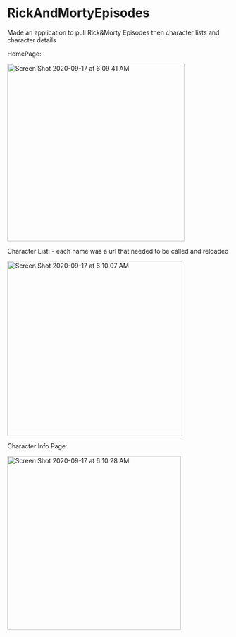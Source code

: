# RickAndMortyEpisodes
Made an application to pull Rick&amp;Morty Episodes then character lists and character details

HomePage:

<img width="402" alt="Screen Shot 2020-09-17 at 6 09 41 AM" src="https://user-images.githubusercontent.com/59027828/93462729-60c7ed80-f8ac-11ea-9f00-62742cbc1020.png">

Character List: - each name was a url that needed to be called and reloaded

<img width="397" alt="Screen Shot 2020-09-17 at 6 10 07 AM" src="https://user-images.githubusercontent.com/59027828/93462766-70dfcd00-f8ac-11ea-95ab-47855037eeac.png">

Character Info Page:

<img width="394" alt="Screen Shot 2020-09-17 at 6 10 28 AM" src="https://user-images.githubusercontent.com/59027828/93462799-7d642580-f8ac-11ea-9cc1-c269e3e759d7.png">

